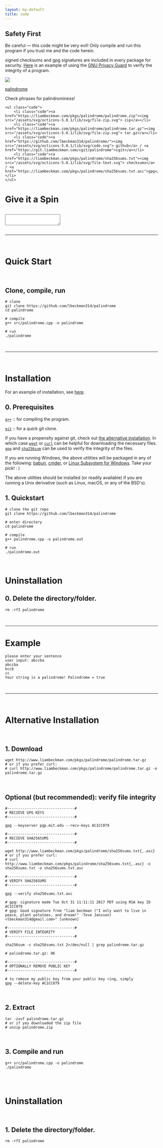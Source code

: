 ```yaml
---
layout: my-default
title: code
---
```



<div class="safety">
    <h2>Safety First</h2>
    <p>
        Be careful — this code might be very evil! Only compile and run this program if you trust me and the code herein.
    </p>
    <p>
        signed checksums and gpg signatures are included in every package for security. <a href="https://voidlinux.org/download/#verifying-file-integrity-and-its-digital-signature">Here</a> is an example of using the <a href="https://www.gnupg.org/">GNU Privacy Guard</a> to verify the integrity of a program.
    </p>
</div>

<div class="container">


<div class="code-main">
    <a href="https://www.github.com/lbeckman314/palindrome"><img class="center" src="/assets/png/palindrome.png"></a>
    <div class="border-code"></div>
    <p class="center">
    <a id="title" href="https://www.github.com/lbeckman314/palindrome">palindrome</a></p>
    <p class = "code">Check phrases for palindrominess!</p>

    <ul class="code">
        <li class="code"><a href="https://liambeckman.com/pkgs/palindrome/palindrome.zip"><img src="/assets/svg/octicons-5.0.1/lib/svg/file-zip.svg"> zip</a></li>
        <li class="code"><a href="https://liambeckman.com/pkgs/palindrome/palindrome.tar.gz"><img src="/assets/svg/octicons-5.0.1/lib/svg/file-zip.svg"> tar.gz</a></li>
        <li class="code"><a href="https://github.com/lbeckman314/palindrome/"><img src="/assets/svg/octicons-5.0.1/lib/svg/code.svg"> github</a> / <a href="https://git.liambeckman.com/cgit/palindrome">cgit</a></li>
        <li class="code"><a href="https://liambeckman.com/pkgs/palindrome/sha256sums.txt"><img src="/assets/svg/octicons-5.0.1/lib/svg/file-text.svg"> checksums</a> / <a href="https://liambeckman.com/pkgs/palindrome/sha256sums.txt.asc">gpg</a></li>
    </ul>

  </div>


</div>


# Give it a Spin

<pre id="info"></pre>
<div id="terminal">
    <textarea class="terminals"></textarea>
</div>
<script src="/assets/js/demo.js"></script>
<script type="text/javascript">MYLIBRARY.init(["palindrome"]);</script>


<br />
<hr />
<br />

# Quick Start

<br />

<h2 class="code">Clone, compile, run</h2>

```shell
# clone
git clone https://github.com/lbeckman314/palindrome
cd palindrome

# compile
g++ src/palindrome.cpp -o palindrome

# run
./palindrome
```

<br />
<hr />
<br />


# Installation

For an example of installation, see [here](https://asciinema.org/a/4R4KJhtmdGImK1UHn9x6hIULx).

<h2 class="code">0. Prerequisites</h2>

[`g++`](https://gcc.gnu.org/) :: for compiling the program.

[`git`](https://git-scm.com/) :: for a quick git clone.

If you have a propensity against git, check out [the alternative installation](./#alternative-installation). In which case [`wget`](https://www.gnu.org/software/wget/) or [`curl`](https://curl.haxx.se/) can be helpful for downloading the necessary files. [`gpg`](https://gnupg.org/) and [`sha256sum`](https://linux.die.net/man/1/sha256sum) can be used to verify the integrity of the files.

If you are running Windows, the above utilities will be packaged in any of the following: [babun](https://babun.github.io/), [cmder](http://cmder.net/), or [Linux Subsystem for Windows](https://docs.microsoft.com/en-us/windows/wsl/install-win10). Take your pick! : )

The above utilities should be installed (or readily available) if you are running a Unix derivative (such as Linux, macOS, or any of the BSD's).

<h2 class="code">1. Quickstart</h2>

```shell
# clone the git repo
git clone https://github.com/lbeckman314/palindrome

# enter directory
cd palindrome

# compile
g++ palindrome.cpp -o palindrome.out

# run
./palindrome.out
```

<br />

# Uninstallation


<h2 class="code">0. Delete the directory/folder.</h2>

```shell
rm -rfI palindrome
```

<br />
<hr />

# Example

```shell
please enter your sentence
user input: abccba
abccba
bccb
cc
Your string is a palindrome! Palindrome = true
```

<br />
<hr />
<br />

# Alternative Installation

<br />

<h2 class="code">1. Download</h2>

```shell
wget http://www.liambeckman.com/pkgs/palindrome/palindrome.tar.gz
# or if you prefer curl:
# curl http://www.liambeckman.com/pkgs/palindrome/palindrome.tar.gz -o palindrome.tar.gz
```

<br />



<h2 class="code">Optional (but recommended): verify file integrity</h2>

```shell
#-------------------------------#
# RECIEVE GPG KEYS
#-------------------------------#

gpg --keyserver pgp.mit.edu --recv-keys AC1CC079

#-------------------------------#
# RECIEVE SHA256SUMS
#-------------------------------#

wget http://www.liambeckman.com/pkgs/palindrome/sha256sums.txt{,.asc}
# or if you prefer curl:
# curl http://www.liambeckman.com/pkgs/palindrome/sha256sums.txt{,.asc} -o sha256sums.txt -o sha256sums.txt.asc

#-------------------------------#
# VERIFY SHA256SUMS
#-------------------------------#

gpg --verify sha256sums.txt.asc

# gpg: signature made Tue Oct 31 11:11:11 2017 PDT using RSA key ID AC1CC079
# gpg: Good signature from "liam beckman ("I only want to live in peace, plant potatoes, and dream!" -Tove Jansson) <lbeckman314@gmail.com>" [unknown]

#-------------------------------#
# VERIFY FILE INTEGRITY
#-------------------------------#

sha256sum -c sha256sums.txt 2>/dev/null | grep palindrome.tar.gz

# palindrome.tar.gz: OK

#-------------------------------#
# OPTIONALLY REMOVE PUBLIC KEY
#-------------------------------#

# to remove my public key from your public key ring, simply
gpg --delete-key AC1CC079
```

<br />

<h2 class="code">2. Extract</h2>


```shell
tar -zxvf palindrome.tar.gz
# or if you downloaded the zip file
# unzip palindrome.zip
```

<br />

<h2 class="code">3. Compile and run</h2>


```shell
g++ src/palindrome.cpp -o palindrome
./palindrome
```

<br />
<br />

# Uninstallation

<br />

<h2 class="code">1. Delete the directory/folder.</h2>

```shell
rm -rfI palindrome
```

